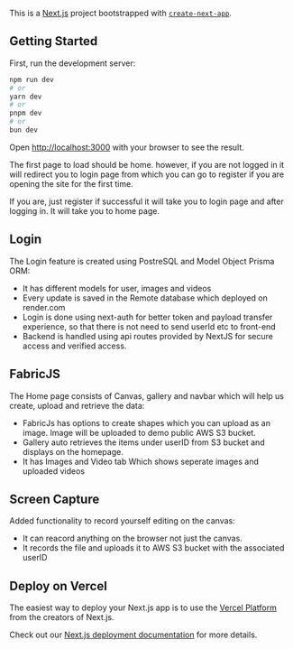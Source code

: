 This is a [Next.js](https://nextjs.org/) project bootstrapped with [`create-next-app`](https://github.com/vercel/next.js/tree/canary/packages/create-next-app).

## Getting Started

First, run the development server:

```bash
npm run dev
# or
yarn dev
# or
pnpm dev
# or
bun dev
```

Open [http://localhost:3000](http://localhost:3000) with your browser to see the result.

The first page to load should be home. however, if you are not logged in it will redirect you to login page from which you can go to register if you are opening the site for the first time.

If you are, just register if successful it will take you to login page and after logging in. It will take you to home page.

## Login

The Login feature is created using PostreSQL and Model Object Prisma ORM:

- It has different models for user, images and videos
- Every update is saved in the Remote database which deployed on render.com
- Login is done using next-auth for better token and payload transfer experience, so that there is not need to send userId etc to front-end
- Backend is handled using api routes provided by NextJS for secure access and verified access.

## FabricJS

The Home page consists of Canvas, gallery and navbar which will help us create, upload and retrieve the data:

- FabricJs has options to create shapes which you can upload as an image. Image will be uploaded to demo public AWS S3 bucket.
- Gallery auto retrieves the items under userID from S3 bucket and displays on the homepage.
- It has Images and Video tab Which shows seperate images and uploaded videos

## Screen Capture

Added functionality to record yourself editing on the canvas: 

- It can reacord anything on the browser not just the canvas.
- It records the file and uploads it to AWS S3 bucket with the associated userID


## Deploy on Vercel

The easiest way to deploy your Next.js app is to use the [Vercel Platform](https://vercel.com/new?utm_medium=default-template&filter=next.js&utm_source=create-next-app&utm_campaign=create-next-app-readme) from the creators of Next.js.

Check out our [Next.js deployment documentation](https://nextjs.org/docs/deployment) for more details.
